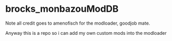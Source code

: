 # brocks_monbazouModDB

Note all credit goes to amenofisch for the modloader, goodjob mate.

Anyway this is a repo so i can add my own custom mods into the modloader 
